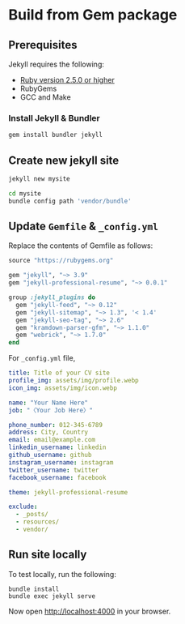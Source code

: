 # Build from Gem package

## Prerequisites
Jekyll requires the following:

* [Ruby version 2.5.0 or higher](https://www.ruby-lang.org/en/downloads/)
* RubyGems
* GCC and Make

### Install Jekyll & Bundler
```bash
gem install bundler jekyll
```

## Create new jekyll site
```bash
jekyll new mysite

cd mysite
bundle config path 'vendor/bundle'
```

## Update `Gemfile` & `_config.yml`
Replace the contents of Gemfile as follows:

```ruby
source "https://rubygems.org"

gem "jekyll", "~> 3.9"
gem "jekyll-professional-resume", "~> 0.0.1"

group :jekyll_plugins do
  gem "jekyll-feed", "~> 0.12"
  gem "jekyll-sitemap", "~> 1.3", '< 1.4'
  gem "jekyll-seo-tag", "~> 2.6"
  gem "kramdown-parser-gfm", "~> 1.1.0"
  gem "webrick", "~> 1.7.0"
end
```

For `_config.yml` file, 
```yml
title: Title of your CV site
profile_img: assets/img/profile.webp
icon_img: assets/img/icon.webp

name: "Your Name Here"
job: "〈Your Job Here〉"

phone_number: 012-345-6789
address: City, Country
email: email@example.com
linkedin_username: linkedin
github_username: github
instagram_username: instagram
twitter_username: twitter
facebook_username: facebook

theme: jekyll-professional-resume

exclude:
  - _posts/
  - resources/
  - vendor/
```

## Run site locally

To test locally, run the following:

```
bundle install
bundle exec jekyll serve
```

Now open [http://localhost:4000](http://localhost:4000) in your browser.
<br></br>
